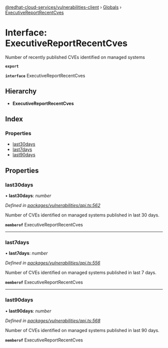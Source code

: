 [@redhat-cloud-services/vulnerabilities-client](../README.md) › [Globals](../globals.md) › [ExecutiveReportRecentCves](executivereportrecentcves.md)

# Interface: ExecutiveReportRecentCves

Number of recently published CVEs identified on managed systems

**`export`** 

**`interface`** ExecutiveReportRecentCves

## Hierarchy

* **ExecutiveReportRecentCves**

## Index

### Properties

* [last30days](executivereportrecentcves.md#last30days)
* [last7days](executivereportrecentcves.md#last7days)
* [last90days](executivereportrecentcves.md#last90days)

## Properties

###  last30days

• **last30days**: *number*

*Defined in [packages/vulnerabilities/api.ts:562](https://github.com/RedHatInsights/javascript-clients/blob/master/packages/vulnerabilities/api.ts#L562)*

Number of CVEs identified on managed systems published in last 30 days.

**`memberof`** ExecutiveReportRecentCves

___

###  last7days

• **last7days**: *number*

*Defined in [packages/vulnerabilities/api.ts:556](https://github.com/RedHatInsights/javascript-clients/blob/master/packages/vulnerabilities/api.ts#L556)*

Number of CVEs identified on managed systems published in last 7 days.

**`memberof`** ExecutiveReportRecentCves

___

###  last90days

• **last90days**: *number*

*Defined in [packages/vulnerabilities/api.ts:568](https://github.com/RedHatInsights/javascript-clients/blob/master/packages/vulnerabilities/api.ts#L568)*

Number of CVEs identified on managed systems published in last 90 days.

**`memberof`** ExecutiveReportRecentCves

